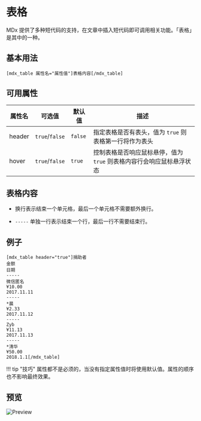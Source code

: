 # 表格

MDx 提供了多种短代码的支持，在文章中插入短代码即可调用相关功能。「表格」是其中的一种。

## 基本用法

```
[mdx_table 属性名="属性值"]表格内容[/mdx_table]
```
## 可用属性

| 属性名 | 可选值 | 默认值 | 描述 |
| ------------ | ------------- | ------------ | ------------ |
| header | `true`/`false` | `false` | 指定表格是否有表头，值为 `true` 则表格第一行将作为表头 |
| hover | `true`/`false` | `true` | 控制表格是否响应鼠标悬停，值为 `true` 则表格内容行会响应鼠标悬浮状态 |

## 表格内容

- 换行表示结束一个单元格，最后一个单元格不需要额外换行。

- `-----` 单独一行表示结束一个行，最后一行不需要结束行。

## 例子

```
[mdx_table header="true"]捐助者
金额
日期
-----
微信匿名
¥10.00
2017.11.11
-----
*晨
¥2.33
2017.11.12
-----
Zyb
¥11.13
2017.11.13
-----
*清华
¥50.00
2018.1.1[/mdx_table]
```

!!! tip "技巧"
    属性都不是必须的，当没有指定属性值时将使用默认值。属性的顺序也不影响最终效果。

## 预览

![Preview](.../img/table.jpg)
